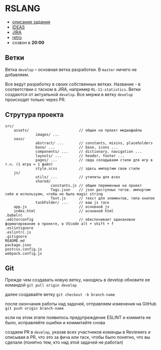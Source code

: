 # RSLANG
- [описание задания](https://github.com/rolling-scopes-school/tasks/blob/master/tasks/rslang/rslang.md)
- [IDEAS](https://docs.google.com/spreadsheets/d/1Nv4CIGc43wxeTlf6oUhloaSTQxHIIT91cYOd1v-nwvU/edit#gid=0)
- [JIRA](https://team-1592125956305.atlassian.net/secure/RapidBoard.jspa)
- [retro](https://reetro-io.herokuapp.com/board/5eec6aae4e337f00168f25d4/5eec6afe4e337f00168f25eb)
- созвон в **20:00**
## Ветки
Ветка `develop` – основная ветка разработки. В `master` ничего не добавляем.

Все ведут разработку в своих собственных ветках. Название - в соответствии с таском в JIRA, например `RL-11-statistics`.
Ветки создаются от актуальной `develop`. Все мержи в ветку `develop` происходят только через PR.
## Струтура проекта
```
src/
    assets/                       // общие на проект медиафайлы
              images/ ...
    sass/
              abstract/ ...       // constants, mixins, placeholders
              base/ ...           // base, icons ...
              components/ ...     // dictionary, navigation ...
              layouts/ ...        // header, footer ...
              pages/ ...          // сюда складываем стили для игр в т.ч. (1 игра = 1 файл)
              style.scss          // здесь импортим свои стили
    js/
              utils/ ...          // утилиты для всех
              shared/
                     constants.js // общие переменные на проект
                     Tags.json    // json доступных тегов. импортим себе и используем, чтобы не было magic string
                     Text.js      // текст для элементов, типа кнопок
              taskFolder/ ...     // ваш js таск
    app.js                        // основной js
    index.html                    // основной html
.babelrc
.editorconfig                     // обеспечивает одинаковое форматирование в проекте, в VScode alt + shift + f
.eslintignore
.eslintrc.js
.gitignore
README.md
package.json
postcss.config.js
webpack.config.js
```
## Git
Прежде чем создавать новую ветку, находясь в develop обновите ее командой
`git pull origin develop`

далее создавайте ветку
`git checkout -b branch-name`

после окончания работы над задачей, отправляем изменения на GitHub
`git push origin branch-name`

если на этом этапе появилось предупреждение ESLINT и коммита не было, исправляйте ошибки и коммитайте снова

создаем PR в `develop`, указав всех участников команды в Reviewers и описывая в PR, что это за фича или таск, чтобы было понятно, что вы сделали (понятно тем, кто над этой задачей не работал)

